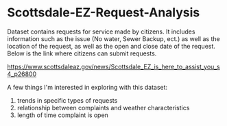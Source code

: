 # Scottsdale-EZ-Request-Analysis

Dataset contains requests for service made by citizens.  It includes information such as the issue (No water, Sewer Backup, ect.) as well as the location of the request, as well as the open and close date of the request.  Below is the link where citizens can submit requests.

https://www.scottsdaleaz.gov/news/Scottsdale_EZ_is_here_to_assist_you_s4_p26800

A few things I'm interested in exploring with this dataset:
1. trends in specific types of requests
1. relationship between complaints and weather characteristics
1. length of time complaint is open
